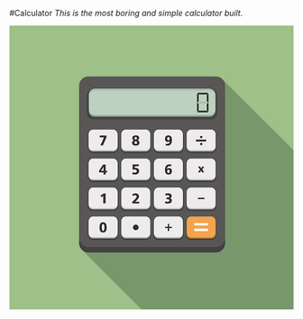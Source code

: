 #Calculator
*This is the most boring and simple calculator built.*

![Calculator image](https://github.com/fergussmyth/Calculator/blob/master/Calculator.jpg)